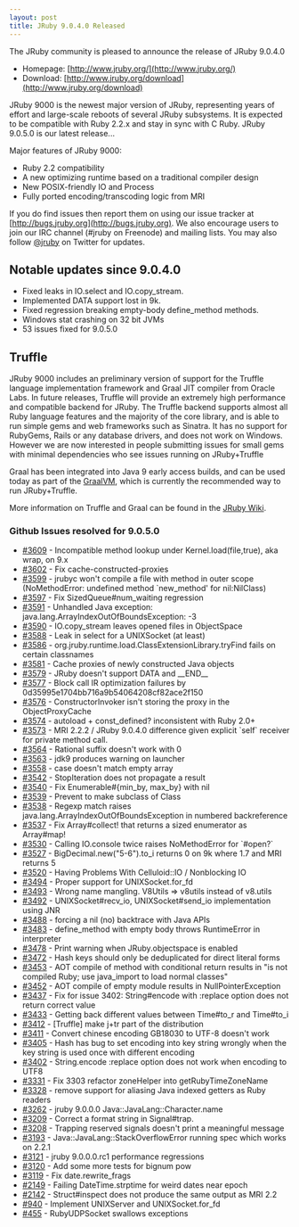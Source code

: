 ```yaml
---
layout: post
title: JRuby 9.0.4.0 Released
---
```

The JRuby community is pleased to announce the release of JRuby 9.0.4.0

- Homepage: [http://www.jruby.org/](http://www.jruby.org/)
- Download: [http://www.jruby.org/download](http://www.jruby.org/download)

JRuby 9000 is the newest major version of JRuby, representing years of effort and large-scale reboots of several JRuby subsystems.  It is expected to be compatible with Ruby 2.2.x and stay in sync with C Ruby.  JRuby 9.0.5.0 is our latest release...

Major features of JRuby 9000:

- Ruby 2.2 compatibility
- A new optimizing runtime based on a traditional compiler design
- New POSIX-friendly IO and Process
- Fully ported encoding/transcoding logic from MRI

If you do find issues then report them on using our issue tracker at [http://bugs.jruby.org](http://bugs.jruby.org). We also encourage users to join our IRC channel (#jruby on Freenode) and mailing lists. You may also follow [@jruby](https://twitter.com/jruby) on Twitter for updates.

## Notable updates since 9.0.4.0

- Fixed leaks in IO.select and IO.copy_stream.
- Implemented DATA support lost in 9k.
- Fixed regression breaking empty-body define_method methods.
- Windows stat crashing on 32 bit JVMs
- 53 issues fixed for 9.0.5.0

## Truffle

JRuby 9000 includes an preliminary version of support for the Truffle language implementation framework and Graal JIT compiler from Oracle Labs. In future releases, Truffle will provide an extremely high performance and compatible backend for JRuby. The Truffle backend supports almost all Ruby language features and the majority of the core library, and is able to run simple gems and web frameworks such as Sinatra. It has no support for RubyGems, Rails or any database drivers, and does not work on Windows. However we are now interested in people submitting issues for small gems with minimal dependencies who see issues running on JRuby+Truffle

Graal has been integrated into Java 9 early access builds, and can be used today as part of the [GraalVM](https://github.com/jruby/jruby/wiki/Downloading-GraalVM), which is currently the recommended way to run JRuby+Truffle.

More information on Truffle and Graal can be found in the [JRuby Wiki](https://github.com/jruby/jruby/wiki/Truffle).

### Github Issues resolved for 9.0.5.0

<ul>
<li><a href="https://github.com/jruby/jruby/issues/3609">#3609</a> - Incompatible method lookup under Kernel.load(file,true), aka wrap,  on 9.x</li>
<li><a href="https://github.com/jruby/jruby/pull/3602">#3602</a> - Fix cache-constructed-proxies</li>
<li><a href="https://github.com/jruby/jruby/issues/3599">#3599</a> - jrubyc won't compile a file with method in outer scope (NoMethodError: undefined method `new_method' for nil:NilClass)</li>
<li><a href="https://github.com/jruby/jruby/pull/3597">#3597</a> - Fix SizedQueue#num_waiting regression</li>
<li><a href="https://github.com/jruby/jruby/issues/3591">#3591</a> - Unhandled Java exception: java.lang.ArrayIndexOutOfBoundsException: -3</li>
<li><a href="https://github.com/jruby/jruby/issues/3590">#3590</a> - IO.copy_stream leaves opened files in ObjectSpace</li>
<li><a href="https://github.com/jruby/jruby/issues/3588">#3588</a> - Leak in select for a UNIXSocket (at least)</li>
<li><a href="https://github.com/jruby/jruby/issues/3586">#3586</a> - org.jruby.runtime.load.ClassExtensionLibrary.tryFind fails on certain classnames</li>
<li><a href="https://github.com/jruby/jruby/pull/3581">#3581</a> - Cache proxies of newly constructed Java objects</li>
<li><a href="https://github.com/jruby/jruby/issues/3579">#3579</a> - JRuby doesn't support DATA and __END__</li>
<li><a href="https://github.com/jruby/jruby/issues/3577">#3577</a> - Block call IR optimization failures by 0d35995e1704bb716a9b54064208cf82ace2f150</li>
<li><a href="https://github.com/jruby/jruby/issues/3576">#3576</a> - ConstructorInvoker isn't storing the proxy in the ObjectProxyCache</li>
<li><a href="https://github.com/jruby/jruby/issues/3574">#3574</a> - autoload + const_defined? inconsistent with Ruby 2.0+</li>
<li><a href="https://github.com/jruby/jruby/issues/3573">#3573</a> - MRI 2.2.2 / JRuby 9.0.4.0 difference given explicit `self` receiver for private method call.</li>
<li><a href="https://github.com/jruby/jruby/issues/3564">#3564</a> - Rational suffix doesn't work with 0</li>
<li><a href="https://github.com/jruby/jruby/issues/3563">#3563</a> - jdk9 produces warning on launcher</li>
<li><a href="https://github.com/jruby/jruby/issues/3558">#3558</a> - case doesn't match empty array</li>
<li><a href="https://github.com/jruby/jruby/issues/3542">#3542</a> - StopIteration does not propagate a result</li>
<li><a href="https://github.com/jruby/jruby/pull/3540">#3540</a> - Fix Enumerable#{min_by, max_by} with nil</li>
<li><a href="https://github.com/jruby/jruby/pull/3539">#3539</a> - Prevent to make subclass of Class</li>
<li><a href="https://github.com/jruby/jruby/issues/3538">#3538</a> - Regexp match raises java.lang.ArrayIndexOutOfBoundsException in numbered backreference</li>
<li><a href="https://github.com/jruby/jruby/pull/3537">#3537</a> - Fix Array#collect! that returns a sized enumerator as Array#map!</li>
<li><a href="https://github.com/jruby/jruby/issues/3530">#3530</a> - Calling IO.console twice raises NoMethodError for `#open?`</li>
<li><a href="https://github.com/jruby/jruby/issues/3527">#3527</a> - BigDecimal.new("5-6").to_i returns 0 on 9k where 1.7 and MRI returns 5</li>
<li><a href="https://github.com/jruby/jruby/issues/3520">#3520</a> - Having Problems With Celluloid::IO / Nonblocking IO</li>
<li><a href="https://github.com/jruby/jruby/pull/3494">#3494</a> - Proper support for UNIXSocket.for_fd</li>
<li><a href="https://github.com/jruby/jruby/issues/3493">#3493</a> - Wrong name mangling. V8Utils => v8utils instead of v8.utils</li>
<li><a href="https://github.com/jruby/jruby/pull/3492">#3492</a> - UNIXSocket#recv_io, UNIXSocket#send_io implementation using JNR</li>
<li><a href="https://github.com/jruby/jruby/pull/3488">#3488</a> - forcing a nil (no) backtrace with Java APIs</li>
<li><a href="https://github.com/jruby/jruby/issues/3483">#3483</a> - define_method with empty body throws RuntimeError in interpreter</li>
<li><a href="https://github.com/jruby/jruby/issues/3478">#3478</a> - Print warning when JRuby.objectspace is enabled</li>
<li><a href="https://github.com/jruby/jruby/issues/3472">#3472</a> - Hash keys should only be deduplicated for direct literal forms</li>
<li><a href="https://github.com/jruby/jruby/issues/3453">#3453</a> - AOT compile of method with conditional return results in "is not compiled Ruby; use java_import to load normal classes"</li>
<li><a href="https://github.com/jruby/jruby/issues/3452">#3452</a> - AOT compile of empty module results in NullPointerException</li>
<li><a href="https://github.com/jruby/jruby/pull/3437">#3437</a> - Fix for issue 3402: String#encode with :replace option does not return correct value</li>
<li><a href="https://github.com/jruby/jruby/issues/3433">#3433</a> - Getting back different values between Time#to_r and Time#to_i</li>
<li><a href="https://github.com/jruby/jruby/pull/3412">#3412</a> - [Truffle] make j+tr part of the distribution</li>
<li><a href="https://github.com/jruby/jruby/issues/3411">#3411</a> - Convert chinese encoding GB18030 to UTF-8 doesn't work</li>
<li><a href="https://github.com/jruby/jruby/issues/3405">#3405</a> - Hash has bug to set encoding into key string wrongly when the key string is used once with different encoding</li>
<li><a href="https://github.com/jruby/jruby/issues/3402">#3402</a> - String.encode :replace option does not work when encoding to UTF8</li>
<li><a href="https://github.com/jruby/jruby/pull/3331">#3331</a> - Fix 3303 refactor zoneHelper into getRubyTimeZoneName</li>
<li><a href="https://github.com/jruby/jruby/pull/3328">#3328</a> - remove support for aliasing Java indexed getters as Ruby readers</li>
<li><a href="https://github.com/jruby/jruby/issues/3262">#3262</a> - jruby 9.0.0.0 Java::JavaLang::Character.name</li>
<li><a href="https://github.com/jruby/jruby/pull/3209">#3209</a> - Correct a format string in Signal#trap.</li>
<li><a href="https://github.com/jruby/jruby/issues/3208">#3208</a> - Trapping reserved signals doesn't print a meaningful message</li>
<li><a href="https://github.com/jruby/jruby/issues/3193">#3193</a> - Java::JavaLang::StackOverflowError running spec which works on 2.2.1</li>
<li><a href="https://github.com/jruby/jruby/issues/3121">#3121</a> - jruby 9.0.0.0.rc1 performance regressions</li>
<li><a href="https://github.com/jruby/jruby/pull/3120">#3120</a> - Add some more tests for bignum pow</li>
<li><a href="https://github.com/jruby/jruby/pull/3119">#3119</a> - Fix date.rewrite_frags</li>
<li><a href="https://github.com/jruby/jruby/issues/2149">#2149</a> - Failing DateTime.strptime for weird dates near epoch</li>
<li><a href="https://github.com/jruby/jruby/issues/2142">#2142</a> - Struct#inspect does not produce the same output as MRI 2.2</li>
<li><a href="https://github.com/jruby/jruby/issues/940">#940</a> - Implement UNIXServer and UNIXSocket.for_fd</li>
<li><a href="https://github.com/jruby/jruby/issues/455">#455</a> - RubyUDPSocket swallows exceptions</li>
</ul>
